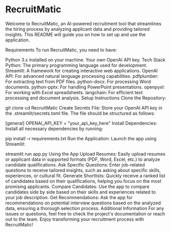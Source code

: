 # RecruitMatic
Welcome to RecruitMatic, an AI-powered recruitment tool that streamlines the hiring process by analyzing applicant data and providing tailored insights. This README will guide you on how to set up and use the application.

Requirements
To run RecruitMatic, you need to have:

Python 3.x installed on your machine.
Your own OpenAI API key.
Tech Stack
Python: The primary programming language used for development.
Streamlit: A framework for creating interactive web applications.
OpenAI API: For advanced natural language processing capabilities.
pdfplumber: For extracting text from PDF files.
python-docx: For processing Word documents.
python-pptx: For handling PowerPoint presentations.
openpyxl: For working with Excel spreadsheets.
langchain: For efficient text processing and document analysis.
Setup Instructions
Clone the Repository:

git clone <repository-url>
cd RecruitMatic
Create Secrets File: Store your OpenAI API key in the .streamlit/secrets.toml file. The file should be structured as follows:

[general]
OPENAI_API_KEY = "your_api_key_here"
Install Dependencies: Install all necessary dependencies by running:

pip install -r requirements.txt
Run the Application: Launch the app using Streamlit:

streamlit run app.py
Using the App
Upload Resumes: Easily upload resumes or applicant data in supported formats (PDF, Word, Excel, etc.) to analyze candidate qualifications.
Ask Specific Questions: Enter job-related questions to receive tailored insights, such as asking about specific skills, experiences, or cultural fit.
Generate Shortlists: Quickly receive a ranked list of candidates based on their qualifications, helping you focus on the most promising applicants.
Compare Candidates: Use the app to compare candidates side by side based on their skills and experiences related to your job description.
Get Recommendations: Ask the app for recommendations on potential interview questions based on the analyzed data, ensuring a thorough selection process.
Additional Information
For any issues or questions, feel free to check the project's documentation or reach out to the team. Enjoy transforming your recruitment process with RecruitMatic!
